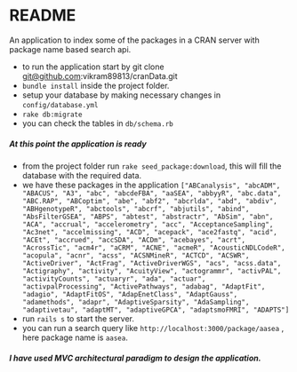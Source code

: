# README

An application to index some of the packages in a CRAN server with package name based search api.

* to run the application start by git clone git@github.com:vikram89813/cranData.git
* `bundle install` inside the project folder.
* setup your database by making necessary changes in `config/database.yml`
* `rake db:migrate`
* you can check the tables in `db/schema.rb`

##### At this point the application is ready 

* from the project folder run `rake seed_package:download`, this will fill the database with the required data.
* we have these packages in the application `["ABCanalysis", "abcADM", "ABACUS", "A3", "abc", "abcdeFBA", "aaSEA", "abbyyR", "abc.data", "ABC.RAP", "ABCoptim", "abe", "abf2", "abcrlda", "abd", "abdiv", "ABHgenotypeR", "abctools", "abcrf", "abjutils", "abind", "AbsFilterGSEA", "ABPS", "abtest", "abstractr", "AbSim", "abn", "ACA", "accrual", "accelerometry", "acc", "AcceptanceSampling", "Ac3net", "accelmissing", "ACD", "acepack", "ace2fastq", "acid", "ACEt", "accrued", "accSDA", "ACDm", "acebayes", "acrt", "AcrossTic", "acm4r", "aCRM", "ACNE", "acmeR", "AcousticNDLCodeR", "acopula", "acnr", "acss", "ACSNMineR", "ACTCD", "ACSWR", "ActiveDriver", "ActFrag", "ActiveDriverWGS", "acs", "acss.data", "Actigraphy", "activity", "AcuityView", "actogrammr", "activPAL", "activityCounts", "actuaryr", "ada", "actuar", "activpalProcessing", "ActivePathways", "adabag", "AdaptFit", "adagio", "AdaptFitOS", "AdapEnetClass", "AdaptGauss", "adamethods", "adapr", "AdaptiveSparsity", "AdaSampling", "adaptivetau", "adaptMT", "adaptiveGPCA", "adaptsmoFMRI", "ADAPTS"]`
* run `rails s` to start the server.
* you can run a search query like `http://localhost:3000/package/aasea` , here package name is `aasea`.

##### I have used MVC architectural paradigm to design the application.
